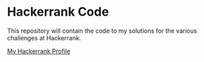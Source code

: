 # Hackerrank Code

This repository will contain the code to my solutions for the various challenges at Hackerrank.

[My Hackerrank Profile](https://www.hackerrank.com/DiogoPontes "Diogo's Hackerrank profile")
